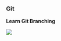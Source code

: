 

### Git


**Learn Git Branching**

![](https://cdn.tproger.ru/wp-content/uploads/2016/11/learn_git_branching-cover.png)
